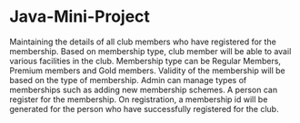# Java-Mini-Project
Maintaining the details of all club members who have registered for the membership. Based on membership type, club member will be able to avail various facilities
in the club. Membership type can be Regular Members, Premium members and Gold members. Validity of the membership will be based on the type of membership. Admin can manage types of memberships such as adding new membership schemes. A person can register for the membership. On registration, a
membership id will be generated for the person who have successfully registered for the club.
